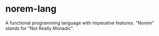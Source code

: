 # norem-lang
A functional programming language with imperative features. "Norem" stands for "Not Really Monadic".

